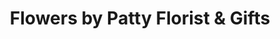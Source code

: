 ---
title: "Flowers by Patty Florist & Gifts"
url: /denton/flowers-by-patty-florist-und-gifts/
shop: Blumen
---